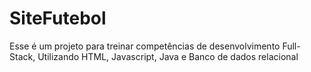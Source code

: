 # SiteFutebol
Esse é um projeto para treinar competências de desenvolvimento Full-Stack, Utilizando HTML, Javascript, Java e Banco de dados relacional
